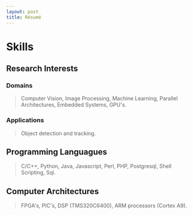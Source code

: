 ```yaml
---
layout: post
title: Résumé
---
```


# Skills 

## <i class="icon-beaker icon-1x"></i> Research Interests

### Domains
> Computer Vision, Image Processing, Machine Learning, Parallel Architectures, Embedded Systems, GPU's.

### Applications
> Object detection and tracking.

## <i class="icon-keyboard icon-1x"></i> Programming Languagues
> C/C++,  Python, Java, Javascript, Perl, PHP, Postgresql, Shell Scripting, Sql.

## <i class="icon-desktop icon-1x"></i> Computer Architectures
> FPGA's, PIC's, DSP (TMS320C6400), ARM processors (Cortex A9).